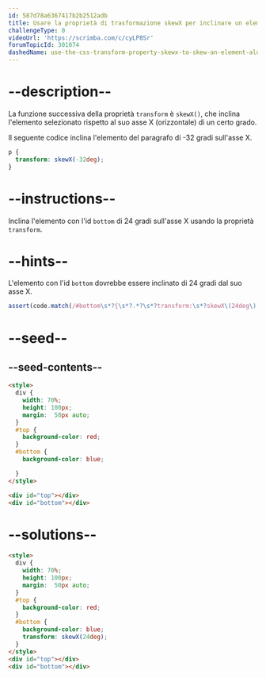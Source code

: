 ```yaml
---
id: 587d78a6367417b2b2512adb
title: Usare la proprietà di trasformazione skewX per inclinare un elemento rispetto all'asse X
challengeType: 0
videoUrl: 'https://scrimba.com/c/cyLP8Sr'
forumTopicId: 301074
dashedName: use-the-css-transform-property-skewx-to-skew-an-element-along-the-x-axis
---
```


# --description--

La funzione successiva della proprietà `transform` è `skewX()`, che inclina l'elemento selezionato rispetto al suo asse X (orizzontale) di un certo grado.

Il seguente codice inclina l'elemento del paragrafo di -32 gradi sull'asse X.

```css
p {
  transform: skewX(-32deg);
}
```

# --instructions--

Inclina l'elemento con l'id `bottom` di 24 gradi sull'asse X usando la proprietà `transform`.

# --hints--

L'elemento con l'id `bottom` dovrebbe essere inclinato di 24 gradi dal suo asse X.

```js
assert(code.match(/#bottom\s*?{\s*?.*?\s*?transform:\s*?skewX\(24deg\);/g));
```

# --seed--

## --seed-contents--

```html
<style>
  div {
    width: 70%;
    height: 100px;
    margin:  50px auto;
  }
  #top {
    background-color: red;
  }
  #bottom {
    background-color: blue;

  }
</style>

<div id="top"></div>
<div id="bottom"></div>
```

# --solutions--

```html
<style>
  div {
    width: 70%;
    height: 100px;
    margin:  50px auto;
  }
  #top {
    background-color: red;
  }
  #bottom {
    background-color: blue;
    transform: skewX(24deg);
  }
</style>
<div id="top"></div>
<div id="bottom"></div>
```
